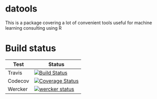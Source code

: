# datools
This is a package covering a lot of convenient tools useful for machine learning consulting using R

# Build status

| Test    | Status     |
|---------|------------|
| Travis  | [![Build Status](https://travis-ci.org/DoktorMike/datools.svg?branch=master)](https://travis-ci.org/DoktorMike/datools)           |
| Codecov | [![Coverage Status](https://img.shields.io/codecov/c/github/DoktorMike/datools/master.svg)](https://codecov.io/github/DoktorMike/datools?branch=master)           |
| Wercker | [![wercker status](https://app.wercker.com/status/82dcdeafb5fae145580366ca3f95fc6d/s/master "wercker status")](https://app.wercker.com/project/byKey/82dcdeafb5fae145580366ca3f95fc6d) |
